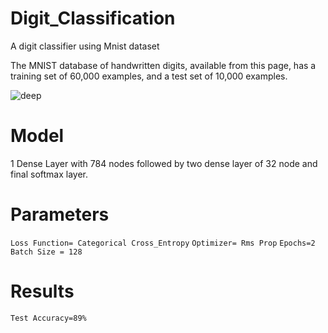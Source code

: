 # Digit_Classification
A digit classifier using Mnist dataset 

The MNIST database of handwritten digits, available from this page, has a training set of 60,000 examples, and a test set of 10,000 examples.

![deep](https://user-images.githubusercontent.com/28844605/61709679-6049ca80-ad6d-11e9-98c2-1fb41c72a42e.png)


# Model
1 Dense Layer with 784 nodes followed by two dense layer of 32 node and final softmax layer.

# Parameters

`Loss Function= Categorical Cross_Entropy`
`Optimizer= Rms Prop`
`Epochs=2`
`Batch Size = 128`

# Results
`Test Accuracy=89%`


